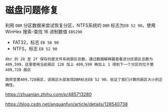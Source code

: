 # 磁盘问题修复

利用 `DBR` 分区数据来尝试恢复分区，NTFS系统的 `DBR` 标志为`EB 52 90`，使用 WinHex 搜索-查找 16 进制数值 `EB5290`

- FAT32，标志 `EB 58 90`
- NTFS，标志 `EB 52 90`

```text
dbr 的 28 至 2f 保存的是文件系统扇区总数，通过数据解释器查看该分区扇区总数为 409,599，这里使用当前扇区 128 加上 409,599 再加上 1 得到下一个分区的位于第 409,728 扇区

跳转至第409,728扇区，该扇区头部发现DBR标志EB 52 90，验证了我们计算的扇区大小的正确性。
```

<https://zhuanlan.zhihu.com/p/485713280>

<https://blog.csdn.net/anquanfun/article/details/128540738>
